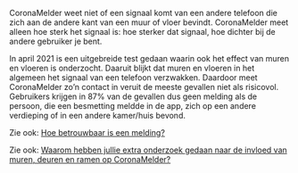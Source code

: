 CoronaMelder weet niet of een signaal komt van een andere telefoon die zich aan de andere kant van een muur of vloer bevindt. CoronaMelder meet alleen hoe sterk het signaal is: hoe sterker dat signaal, hoe dichter bij de andere gebruiker je bent. 

In april 2021 is een uitgebreide test gedaan waarin ook het effect van muren en vloeren is onderzocht. Daaruit blijkt dat muren en vloeren in het algemeen het signaal van een telefoon verzwakken. Daardoor meet CoronaMelder zo’n contact in veruit de meeste gevallen niet als risicovol. Gebruikers krijgen in 87% van de gevallen dus geen melding als de persoon, die een besmetting meldde in de app, zich op een andere verdieping of in een andere kamer/huis bevond.

Zie ook: [Hoe betrouwbaar is een melding?](/{{page.lang}}/faq/17-hoe-betrouwbaar-is-een-melding/)

Zie ook: [Waarom hebben jullie extra onderzoek gedaan naar de invloed van muren, deuren en ramen op CoronaMelder?](/{{page.lang}}/faq/35-waarom-extra-onderzoek-naar-invloed-muren-deuren-en-ramen/)
